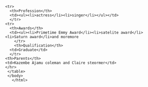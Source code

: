     <tr>
      <th>Profession</th>
      <td><ul><li>actress</li><li>singer</li></ul></td>
      </tr>
    <tr>
      <th>Awards</th>
      <td><ul><li>Primetime Emmy Award</li><li>satelite award</li><li>Saturn award</li>and moremore
        </tr>
        <th>Qualification</th>
      <td>Graduate</td>
      </tr>
    <th>Parents</th>
    <td>Kazembe Ajamu coleman and Claire steormer</td>
    </hr>
     </table>
     </body>
       </html>
    
  
      
    
    
        
  
      





 
 
 



  
   
  
   
   
        
     
